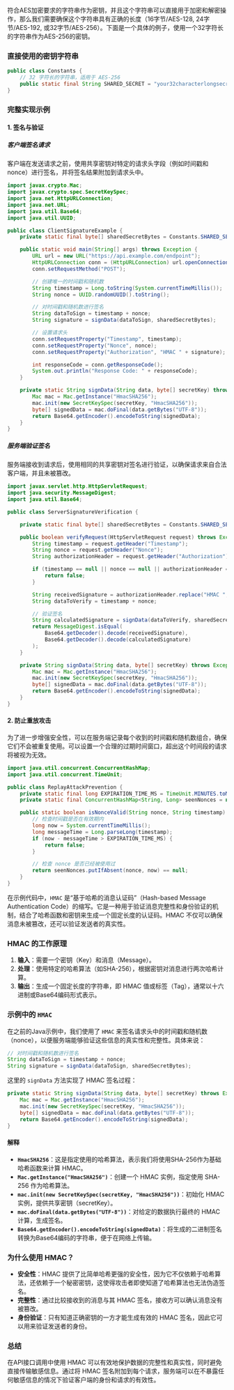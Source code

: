 符合AES加密要求的字符串作为密钥，并且这个字符串可以直接用于加密和解密操作，那么我们需要确保这个字符串具有正确的长度（16字节/AES-128, 24字节/AES-192, 或32字节/AES-256）。下面是一个具体的例子，使用一个32字符长的字符串作为AES-256的密钥。

### 直接使用的密钥字符串

```java
public class Constants {
    // 32 字符长的字符串，适用于 AES-256
    public static final String SHARED_SECRET = "your32characterlongsecretkey";
}
```

### 完整实现示例

#### 1. **签名与验证**

##### 客户端签名请求

客户端在发送请求之前，使用共享密钥对特定的请求头字段（例如时间戳和nonce）进行签名，并将签名结果附加到请求头中。

```java
import javax.crypto.Mac;
import javax.crypto.spec.SecretKeySpec;
import java.net.HttpURLConnection;
import java.net.URL;
import java.util.Base64;
import java.util.UUID;

public class ClientSignatureExample {
    private static final byte[] sharedSecretBytes = Constants.SHARED_SECRET.getBytes("UTF-8");

    public static void main(String[] args) throws Exception {
        URL url = new URL("https://api.example.com/endpoint");
        HttpURLConnection conn = (HttpURLConnection) url.openConnection();
        conn.setRequestMethod("POST");

        // 创建唯一的时间戳和随机数
        String timestamp = Long.toString(System.currentTimeMillis());
        String nonce = UUID.randomUUID().toString();

        // 对时间戳和随机数进行签名
        String dataToSign = timestamp + nonce;
        String signature = signData(dataToSign, sharedSecretBytes);

        // 设置请求头
        conn.setRequestProperty("Timestamp", timestamp);
        conn.setRequestProperty("Nonce", nonce);
        conn.setRequestProperty("Authorization", "HMAC " + signature);

        int responseCode = conn.getResponseCode();
        System.out.println("Response Code: " + responseCode);
    }

    private static String signData(String data, byte[] secretKey) throws Exception {
        Mac mac = Mac.getInstance("HmacSHA256");
        mac.init(new SecretKeySpec(secretKey, "HmacSHA256"));
        byte[] signedData = mac.doFinal(data.getBytes("UTF-8"));
        return Base64.getEncoder().encodeToString(signedData);
    }
}
```

##### 服务端验证签名

服务端接收到请求后，使用相同的共享密钥对签名进行验证，以确保请求来自合法客户端，并且未被篡改。

```java
import javax.servlet.http.HttpServletRequest;
import java.security.MessageDigest;
import java.util.Base64;

public class ServerSignatureVerification {

    private static final byte[] sharedSecretBytes = Constants.SHARED_SECRET.getBytes("UTF-8");

    public boolean verifyRequest(HttpServletRequest request) throws Exception {
        String timestamp = request.getHeader("Timestamp");
        String nonce = request.getHeader("Nonce");
        String authorizationHeader = request.getHeader("Authorization");

        if (timestamp == null || nonce == null || authorizationHeader == null) {
            return false;
        }

        String receivedSignature = authorizationHeader.replace("HMAC ", "");
        String dataToVerify = timestamp + nonce;

        // 验证签名
        String calculatedSignature = signData(dataToVerify, sharedSecretBytes);
        return MessageDigest.isEqual(
            Base64.getDecoder().decode(receivedSignature),
            Base64.getDecoder().decode(calculatedSignature)
        );
    }

    private String signData(String data, byte[] secretKey) throws Exception {
        Mac mac = Mac.getInstance("HmacSHA256");
        mac.init(new SecretKeySpec(secretKey, "HmacSHA256"));
        byte[] signedData = mac.doFinal(data.getBytes("UTF-8"));
        return Base64.getEncoder().encodeToString(signedData);
    }
}
```

#### 2. **防止重放攻击**

为了进一步增强安全性，可以在服务端记录每个收到的时间戳和随机数组合，确保它们不会被重复使用。可以设置一个合理的过期时间窗口，超出这个时间段的请求将被视为无效。

```java
import java.util.concurrent.ConcurrentHashMap;
import java.util.concurrent.TimeUnit;

public class ReplayAttackPrevention {
    private static final long EXPIRATION_TIME_MS = TimeUnit.MINUTES.toMillis(5);
    private static final ConcurrentHashMap<String, Long> seenNonces = new ConcurrentHashMap<>();

    public static boolean isNonceValid(String nonce, String timestamp) {
        // 检查时间戳是否在有效期内
        long now = System.currentTimeMillis();
        long messageTime = Long.parseLong(timestamp);
        if (now - messageTime > EXPIRATION_TIME_MS) {
            return false;
        }

        // 检查 nonce 是否已经被使用过
        return seenNonces.putIfAbsent(nonce, now) == null;
    }
}
```

在示例代码中，`HMAC` 是“基于哈希的消息认证码”（Hash-based Message Authentication Code）的缩写。它是一种用于验证消息完整性和身份验证的机制，结合了哈希函数和密钥来生成一个固定长度的认证码。HMAC 不仅可以确保消息未被篡改，还可以验证发送者的真实性。

### HMAC 的工作原理

1. **输入**：需要一个密钥（Key）和消息（Message）。
2. **处理**：使用特定的哈希算法（如SHA-256），根据密钥对消息进行两次哈希计算。
3. **输出**：生成一个固定长度的字符串，即 HMAC 值或标签（Tag），通常以十六进制或Base64编码形式表示。

### 示例中的 `HMAC`

在之前的Java示例中，我们使用了 `HMAC` 来签名请求头中的时间戳和随机数（nonce），以便服务端能够验证这些信息的真实性和完整性。具体来说：

```java
// 对时间戳和随机数进行签名
String dataToSign = timestamp + nonce;
String signature = signData(dataToSign, sharedSecretBytes);
```

这里的 `signData` 方法实现了 HMAC 签名过程：

```java
private static String signData(String data, byte[] secretKey) throws Exception {
    Mac mac = Mac.getInstance("HmacSHA256");
    mac.init(new SecretKeySpec(secretKey, "HmacSHA256"));
    byte[] signedData = mac.doFinal(data.getBytes("UTF-8"));
    return Base64.getEncoder().encodeToString(signedData);
}
```

#### 解释

- **`HmacSHA256`**：这是指定使用的哈希算法，表示我们将使用SHA-256作为基础哈希函数来计算 HMAC。
- **`Mac.getInstance("HmacSHA256")`**：创建一个 HMAC 实例，指定使用 SHA-256 作为哈希算法。
- **`mac.init(new SecretKeySpec(secretKey, "HmacSHA256"))`**：初始化 HMAC 实例，提供共享密钥（secretKey）。
- **`mac.doFinal(data.getBytes("UTF-8"))`**：对给定的数据执行最终的 HMAC 计算，生成签名。
- **`Base64.getEncoder().encodeToString(signedData)`**：将生成的二进制签名转换为Base64编码的字符串，便于在网络上传输。

### 为什么使用 HMAC？

- **安全性**：HMAC 提供了比简单哈希更强的安全性，因为它不仅依赖于哈希算法，还依赖于一个秘密密钥，这使得攻击者即使知道了哈希算法也无法伪造签名。
- **完整性**：通过比较接收到的消息与其 HMAC 签名，接收方可以确认消息没有被篡改。
- **身份验证**：只有知道正确密钥的一方才能生成有效的 HMAC 签名，因此它可以用来验证发送者的身份。

### 总结

在API接口调用中使用 HMAC 可以有效地保护数据的完整性和真实性，同时避免直接传输敏感信息。通过将 HMAC 签名附加到每个请求，服务端可以在不暴露任何敏感信息的情况下验证客户端的身份和请求的有效性。